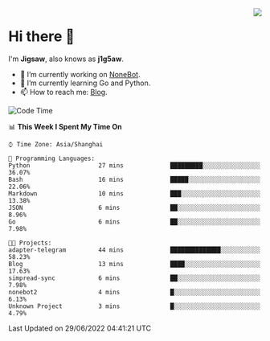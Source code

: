 <a href="#">
  <img align="right" src="https://github-readme-stats.vercel.app/api?username=j1g5awi&count_private=true&show_icons=true&title_color=80070B&text_color=B3B3B3&bg_color=212121&icon_color=80070B" />
</a>

# Hi there 👋

I'm **Jigsaw**, also knows as **j1g5aw**.

- 🔭 I’m currently working on [NoneBot](https://github.com/nonebot).
- 🌱 I’m currently learning Go and Python.
- 📫 How to reach me: [Blog](https://blog.maddestroyer.xyz/).

<!--START_SECTION:waka-->
![Code Time](http://img.shields.io/badge/Code%20Time-0%20secs-blue)

📊 **This Week I Spent My Time On** 

```text
⌚︎ Time Zone: Asia/Shanghai

💬 Programming Languages: 
Python                   27 mins             █████████░░░░░░░░░░░░░░░░   36.07% 
Bash                     16 mins             █████░░░░░░░░░░░░░░░░░░░░   22.06% 
Markdown                 10 mins             ███░░░░░░░░░░░░░░░░░░░░░░   13.38% 
JSON                     6 mins              ██░░░░░░░░░░░░░░░░░░░░░░░   8.96% 
Go                       6 mins              ██░░░░░░░░░░░░░░░░░░░░░░░   7.98%

🐱‍💻 Projects: 
adapter-telegram         44 mins             ██████████████░░░░░░░░░░░   58.23% 
Blog                     13 mins             ████░░░░░░░░░░░░░░░░░░░░░   17.63% 
simpread-sync            6 mins              ██░░░░░░░░░░░░░░░░░░░░░░░   7.98% 
nonebot2                 4 mins              █░░░░░░░░░░░░░░░░░░░░░░░░   6.13% 
Unknown Project          3 mins              █░░░░░░░░░░░░░░░░░░░░░░░░   4.79%

```


 Last Updated on 29/06/2022 04:41:21 UTC
<!--END_SECTION:waka-->
